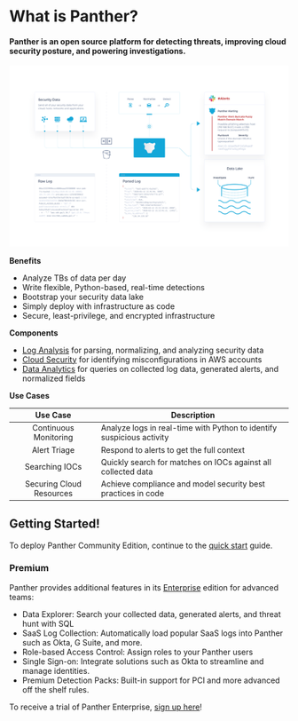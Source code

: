 # What is Panther?

#### Panther is an open source platform for detecting threats, improving cloud security posture, and powering investigations.

![Architecture](.gitbook/assets/diagrams/panther_overview_transparent.png)

**Benefits**

- Analyze TBs of data per day
- Write flexible, Python-based, real-time detections
- Bootstrap your security data lake
- Simply deploy with infrastructure as code
- Secure, least-privilege, and encrypted infrastructure

**Components**

* [Log Analysis](log-analysis/README.md) for parsing, normalizing, and analyzing security data
* [Cloud Security](cloud-security/README.md) for identifying misconfigurations in AWS accounts
* [Data Analytics](enterprise/data-analytics/README.md) for queries on collected log data, generated alerts, and normalized fields

**Use Cases**

|         Use Case         | Description                                                                               |
| :----------------------: | ----------------------------------------------------------------------------------------- |
|  Continuous Monitoring   | Analyze logs in real-time with Python to identify suspicious activity   |
|       Alert Triage       | Respond to alerts to get the full context         |
|      Searching IOCs      | Quickly search for matches on IOCs against all collected data                    |
| Securing Cloud Resources | Achieve compliance and model security best practices in code |

## Getting Started!

To deploy Panther Community Edition, continue to the [quick start](quick-start.md) guide.

### Premium

Panther provides additional features in its [Enterprise](enterprise) edition for advanced teams:
- Data Explorer: Search your collected data, generated alerts, and threat hunt with SQL
- SaaS Log Collection: Automatically load popular SaaS logs into Panther such as Okta, G Suite, and more.
- Role-based Access Control: Assign roles to your Panther users
- Single Sign-on: Integrate solutions such as Okta to streamline and manage identities.
- Premium Detection Packs: Built-in support for PCI and more advanced off the shelf rules.

To receive a trial of Panther Enterprise, [sign up here](https://runpanther.io/request-a-demo/)!
